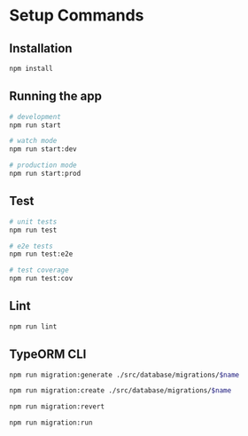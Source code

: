 # Setup Commands

## Installation

```bash
npm install
```

## Running the app

```bash
# development
npm run start

# watch mode
npm run start:dev

# production mode
npm run start:prod
```

## Test

```bash
# unit tests
npm run test

# e2e tests
npm run test:e2e

# test coverage
npm run test:cov
```

## Lint

```bash
npm run lint
```

## TypeORM CLI

```bash
npm run migration:generate ./src/database/migrations/$name
```

```bash
npm run migration:create ./src/database/migrations/$name
```

```bash
npm run migration:revert
```

```bash
npm run migration:run
```

